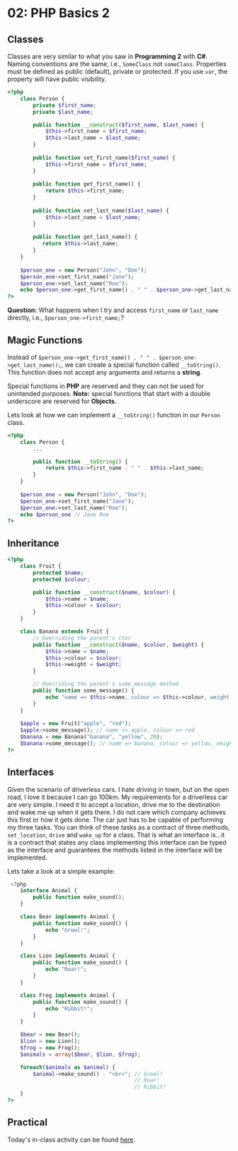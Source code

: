 
# 02: PHP Basics 2

## Classes

Classes are very similar to what you saw in **Programming 2** with **C#**. Naming conventions are the same, i.e., `SomeClass` not `someClass`. Properties must be defined as public (default), private or protected. If you use `var`, the property will have public visibility.

```php
<?php
    class Person {
        private $first_name;
        private $last_name;

        public function __construct($first_name, $last_name) {
            $this->first_name = $first_name;
            $this->last_name = $last_name;
        }
                
        public function set_first_name($first_name) {
            $this->first_name = $first_name;
        }
      
        public function get_first_name() {
            return $this->first_name;
        }
      
        public function set_last_name($last_name) {
            $this->last_name = $last_name;
        }
      
        public function get_last_name() {
           return $this->last_name;
        }
    }
    
    $person_one = new Person("John", "Doe");
    $person_one->set_first_name("Jane");
    $person_one->set_last_name("Roe");
    echo $person_one->get_first_name() . " " . $person_one->get_last_name(); // Jane Roe
?>
```

**Question:** What happens when I try and access `first_name` or `last_name` directly, i.e., `$person_one->first_name;`?

## Magic Functions

Instead of `$person_one->get_first_name() . " " . $person_one->get_last_name();`, we can create a special function called `__toString()`. This function does not accept any arguments and returns a **string**.

Special functions in **PHP** are reserved and they can not be used for unintended purposes. **Note:** special functions that start with a double underscore are reserved for **Objects**.

Lets look at how we can implement a `__toString()` function in our `Person` class.

```php
<?php
    class Person {
        ...

        public function __toString() {
            return $this->first_name . " " . $this->last_name;
        }
    }
    
    $person_one = new Person("John", "Doe");
    $person_one->set_first_name("Jane");
    $person_one->set_last_name("Roe");
    echo $person_one // Jane Roe
?>
```

## Inheritance

```php
<?php
    class Fruit {
        protected $name;
        protected $colour;

        public function __construct($name, $colour) {
            $this->name = $name;
            $this->colour = $colour;
        }
    }

    class Banana extends Fruit {
        // Overriding the parent's ctor
        public function __construct($name, $colour, $weight) {
            $this->name = $name;
            $this->colour = $colour;
            $this->weight = $weight;
        }

        // Overriding the parent's some_message method
        public function some_message() {
            echo "name => $this->name, colour => $this->colour, weight => $this->weight";
        }
    }
    
    $apple = new Fruit("apple", "red");
    $apple->some_message(); // name => apple, colour => red
    $banana = new Banana("banana", "yellow", 20);
    $banana->some_message(); // name => banana, colour => yellow, weight => 20
?>
```

## Interfaces

Given the scenario of driverless cars. I hate driving in town, but on the open road, I love it because I can go 100km. My requirements for a driverless car are very simple. I need it to accept a location, drive me to the destination and wake me up when it gets there. I do not care which company achieves this first or how it gets done. The car just has to be capable of performing my three tasks. You can think of these tasks as a contract of three methods, `set_location`, `drive` and `wake_up` for a class. That is what an interface is...it is a contract that states any class implementing this interface can be typed as the interface and guarantees the methods listed in the interface will be implemented.

Lets take a look at a simple example:

```php
 <?php
    interface Animal {
        public function make_sound();
    }

    class Bear implements Animal {
        public function make_sound() {
            echo "Growl!";
        }
    }

    class Lion implements Animal {
        public function make_sound() {
            echo "Roar!";
        }
    }

    class Frog implements Animal {
        public function make_sound() {
            echo "Ribbit!";
        }
    }

    $bear = new Bear();
    $lion = new Lion();
    $frog = new Frog();
    $animals = array($bear, $lion, $frog);

    foreach($animals as $animal) {
        $animal->make_sound() . "<br>"; // Growl! 
                                        // Roar!
                                        // Ribbit!
    }
?>
```

## Practical
Today's in-class activity can be found [here]().
